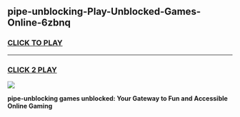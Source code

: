 
## pipe-unblocking-Play-Unblocked-Games-Online-6zbnq
<h3>
<a href="https://premium76.site?title=pipe-unblocking&ref=25A">CLICK TO PLAY</a></h3>
<hr>

<h3>
<a href="https://premium76.site?title=pipe-unblocking&ref=25A">CLICK 2 PLAY</a>
  
</h3>

<a href="https://premium76.site?title=pipe-unblocking&ref=25A"><img src="https://clearcache.store/games.png"></a>


**pipe-unblocking games unblocked: Your Gateway to Fun and Accessible Online Gaming**
